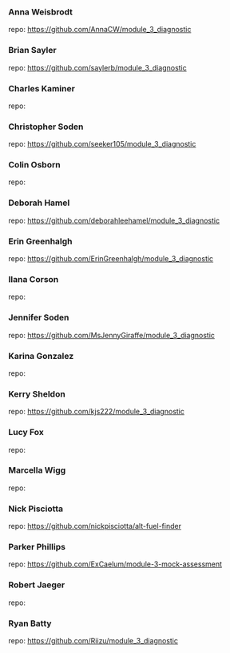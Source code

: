 ### Anna Weisbrodt

repo: https://github.com/AnnaCW/module_3_diagnostic

### Brian Sayler

repo: https://github.com/saylerb/module_3_diagnostic

### Charles Kaminer

repo:

### Christopher Soden

repo: https://github.com/seeker105/module_3_diagnostic

### Colin Osborn

repo:

### Deborah Hamel

repo: https://github.com/deborahleehamel/module_3_diagnostic

### Erin Greenhalgh

repo: https://github.com/ErinGreenhalgh/module_3_diagnostic

### Ilana Corson

repo:

### Jennifer Soden

repo: https://github.com/MsJennyGiraffe/module_3_diagnostic

### Karina Gonzalez

repo:

### Kerry Sheldon

repo: https://github.com/kjs222/module_3_diagnostic

### Lucy Fox

repo:

### Marcella Wigg

repo:

### Nick Pisciotta

repo: https://github.com/nickpisciotta/alt-fuel-finder

### Parker Phillips

repo: https://github.com/ExCaelum/module-3-mock-assessment

### Robert Jaeger

repo:

### Ryan Batty

repo: https://github.com/Riizu/module_3_diagnostic
